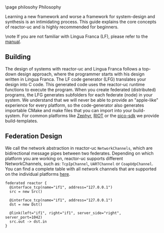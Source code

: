 \page philosohy Philosophy

Learning a new framework and worse a framework for system-design and synthesis is an intimidating process. This guide explains the core concepts of reactor-uc and is highly recommended for beginners.

\note If you are not familiar with Lingua Franca (LF), please refer to the [manual](https://www.lf-lang.org/docs/).

## Building

The design of systems with reactor-uc and Lingua Franca follows a top-down design approach, where the programmer starts with his design written in Lingua Franca. The LF code generator (LFG) translates your design into C code. This generated code uses the reactor-uc runtime functions to execute the program. When you create federated (distributed) programs, the LFG generates subfolders for each federate (node) in your system. We understand that we will never be able to provide an "apple-like" experience for every platform, so the code-generator also generates importable CMake and make files that you can import into your build-system. For common platforms like [Zephyr](https://zephyrproject.org/), [RIOT](https://riot-os.org) or the [pico-sdk](https://www.raspberrypi.com/documentation/pico-sdk/) we provide build-templates. 

## Federation Design
We call the network abstraction in reactor-uc `NetworkChannels`, which are bidirectional message pipes between two federates. Depending on which platform you are working on, reactor-uc supports different NetworkChannels, such as: `TcpIpChannel`, `UARTChannel` or `CoapUdpChannel`. You can find a complete table with all network channels that are supported on the individual platforms [here](TODO).

```lf
federated reactor {
  @interface_tcp(name="if1", address="127.0.0.1")
  src = new Src()

  @interface_tcp(name="if1", address="127.0.0.1")
  dst = new Dst()

  @link(left="if1", right="if1", server_side="right", server_port=1042)
  src.out -> dst.in
}
```


